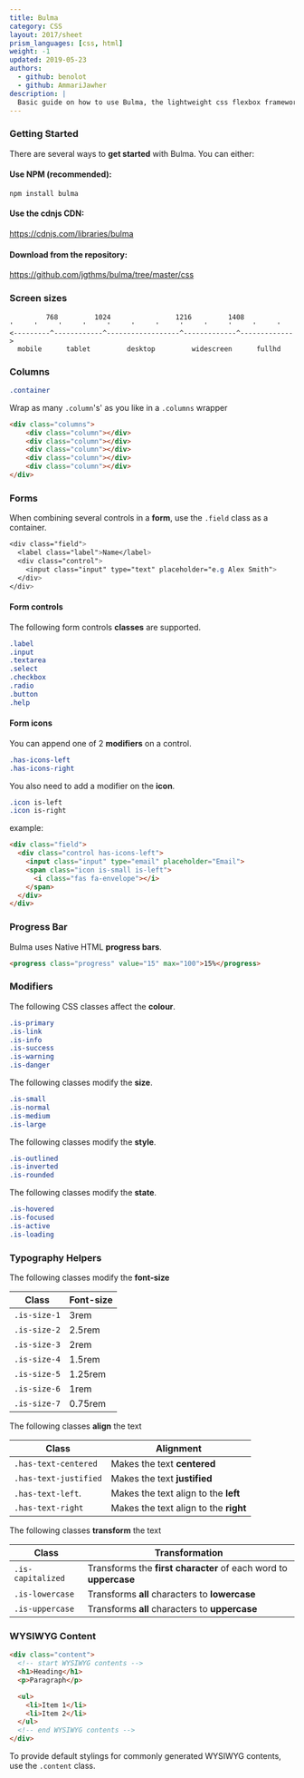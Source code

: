 ```yaml
---
title: Bulma
category: CSS
layout: 2017/sheet
prism_languages: [css, html]
weight: -1
updated: 2019-05-23
authors:
  - github: benolot
  - github: AmmariJawher
description: |
  Basic guide on how to use Bulma, the lightweight css flexbox framework.
---
```

### Getting Started

There are several ways to **get started** with Bulma. You can either:
#### Use NPM (recommended):
`npm install bulma`
#### Use the cdnjs CDN: 
https://cdnjs.com/libraries/bulma

#### Download from the repository: 
https://github.com/jgthms/bulma/tree/master/css


### Screen sizes

```
         768         1024                1216         1408
'     '     '     '     '     '     '     '     '     '     '     '
<---------^------------^------------------^-------------^------------->
  mobile      tablet         desktop         widescreen      fullhd
```

### Columns

```css
.container
```
Wrap as many `.column`'s' as you like in a `.columns` wrapper
```html
<div class="columns">
    <div class="column"></div>
    <div class="column"></div>
    <div class="column"></div>
    <div class="column"></div>
    <div class="column"></div>
</div>
```

### Forms

When combining several controls in a **form**, use the `.field` class as a container.
```css
<div class="field">
  <label class="label">Name</label>
  <div class="control">
    <input class="input" type="text" placeholder="e.g Alex Smith">
  </div>
</div>
```


#### Form controls 

The following form controls **classes** are supported.
```css
.label
.input
.textarea
.select
.checkbox
.radio
.button
.help
```

#### Form icons

You can append one of 2 **modifiers** on a control.
```css
.has-icons-left
.has-icons-right
```

You also need to add a modifier on the **icon**.
```css
.icon is-left
.icon is-right
```
example:
```html
<div class="field">
  <div class="control has-icons-left">
    <input class="input" type="email" placeholder="Email">
    <span class="icon is-small is-left">
      <i class="fas fa-envelope"></i>
    </span>
  </div>
</div>
```

### Progress Bar

Bulma uses Native HTML **progress bars**. 
 ```html
<progress class="progress" value="15" max="100">15%</progress>
```

### Modifiers

The following CSS classes affect the **colour**.
```css
.is-primary
.is-link
.is-info
.is-success
.is-warning
.is-danger
```

The following classes modify the **size**.
```css
.is-small
.is-normal
.is-medium
.is-large
```

The following classes modify the **style**.
```scss
.is-outlined
.is-inverted
.is-rounded
```

The following classes modify the **state**.
```scss
.is-hovered
.is-focused
.is-active
.is-loading
```

### Typography Helpers

The following classes modify the **font-size**

| Class         | Font-size             |
| ---           | ---                   |
| `.is-size-1`  | 3rem                  |
| `.is-size-2`  | 2.5rem                |
| `.is-size-3`  | 2rem                  |
| `.is-size-4`  | 1.5rem                |
| `.is-size-5`  | 1.25rem               |
| `.is-size-6`  | 1rem                  |
| `.is-size-7`  | 0.75rem               |

The following classes **align** the text

| Class                 | Alignment                             |
| ---                   | ---                                   |
| `.has-text-centered`  | Makes the text **centered**           |
| `.has-text-justified` | Makes the text **justified**          |
| `.has-text-left`.     | Makes the text align to the **left**  |
| `.has-text-right`     | Makes the text align to the **right** |

The following classes **transform** the text

| Class              | Transformation        |
| ---                | ---                   |
| `.is-capitalized`  | Transforms the **first character** of each word to **uppercase**   |
| `.is-lowercase`    | Transforms **all** characters to **lowercase**                     |
| `.is-uppercase`    | Transforms **all** characters to **uppercase**                     |

### WYSIWYG Content

```html
<div class="content">
  <!-- start WYSIWYG contents -->
  <h1>Heading</h1>
  <p>Paragraph</p>

  <ul>
    <li>Item 1</li>
    <li>Item 2</li>
  </ul>
  <!-- end WYSIWYG contents -->
</div>
```

To provide default stylings for commonly generated WYSIWYG contents, use the `.content` class.
